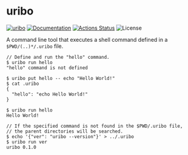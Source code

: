 uribo
=====

[![uribo](https://img.shields.io/crates/v/uribo.svg)](https://crates.io/crates/uribo)
[![Documentation](https://docs.rs/uribo/badge.svg)](https://docs.rs/uribo)
[![Actions Status](https://github.com/sile/uribo/workflows/CI/badge.svg)](https://github.com/sile/uribo/actions)
![License](https://img.shields.io/crates/l/uribo)

A command line tool that executes a shell command defined in a `$PWD/(..)*/.uribo` file.

```console
// Define and run the "hello" command.
$ uribo run hello
"hello" command is not defined

$ uribo put hello -- echo "Hello World!"
$ cat .uribo
{
  "hello": "echo Hello World!"
}

$ uribo run hello
Hello World!

// If the specified command is not found in the $PWD/.uribo file,
// the parent directories will be searched.
$ echo '{"ver": "uribo --version"}' > ../.uribo
$ uribo run ver
uribo 0.1.0
```
